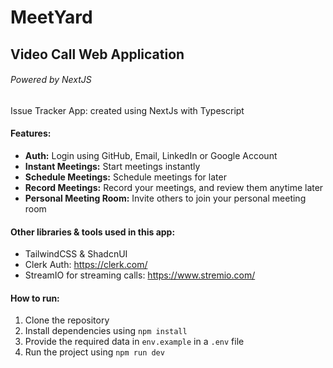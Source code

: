 # MeetYard

## Video Call Web Application

###### Powered by NextJS

Issue Tracker App: created using NextJs with Typescript

#### Features:

- **Auth:** Login using GitHub, Email, LinkedIn or Google Account
- **Instant Meetings:** Start meetings instantly
- **Schedule Meetings:** Schedule meetings for later
- **Record Meetings:** Record your meetings, and review them anytime later
- **Personal Meeting Room:** Invite others to join your personal meeting room

#### Other libraries & tools used in this app:

- TailwindCSS & ShadcnUI
- Clerk Auth: https://clerk.com/
- StreamIO for streaming calls: https://www.stremio.com/

#### How to run:

1. Clone the repository
1. Install dependencies using `npm install`
1. Provide the required data in `env.example` in a `.env` file
1. Run the project using `npm run dev`

